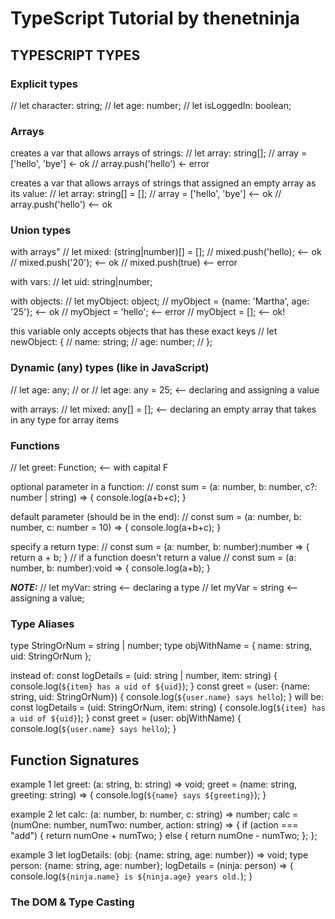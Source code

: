 # TypeScript Tutorial by thenetninja

## TYPESCRIPT TYPES

### Explicit types

// let character: string;
// let age: number;
// let isLoggedIn: boolean;

### Arrays

creates a var that allows arrays of strings:
// let array: string[];
// array = ['hello', 'bye'] <- ok
// array.push('hello') <- error

creates a var that allows arrays of strings that assigned an empty array as its value:
// let array: string[] = [];
// array = ['hello', 'bye'] <-- ok
// array.push('hello') <-- ok

### Union types

with arrays"
// let mixed: (string|number)[] = [];
// mixed.push('hello); <-- ok
// mixed.push('20'); <-- ok
// mixed.push(true) <-- error

with vars:
// let uid: string|number;

with objects:
// let myObject: object;
// myObject = {name: 'Martha', age: '25'}; <-- ok
// myObject = 'hello'; <-- error
// myObject = []; <-- ok!

this variable only accepts objects that has these exact keys
// let newObject: {
//  name: string;
//  age: number;
// };

### Dynamic (any) types (like in JavaScript)

// let age: any;
// or
// let age: any = 25; <-- declaring and assigning a value

with arrays:
// let mixed: any[] = []; <-- declaring an empty array that takes in any type for array items

### Functions

// let greet: Function; <-- with capital F

optional parameter in a function:
// const sum = (a: number, b: number, c?: number | string) => {
  console.log(a+b+c);
}

default parameter (should be in the end):
// const sum = (a: number, b: number, c: number = 10) => {
  console.log(a+b+c);
}

specify a return type:
// const sum = (a: number, b: number):number => {
  return a + b;
}
// if a function doesn't return a value
// const sum = (a: number, b: number):void => {
  console.log(a+b);
}

_**NOTE:**_
// let myVar: string <-- declaring a type
// let myVar = string <-- assigning a value;

### Type Aliases

type StringOrNum = string | number;
type objWithName = { name: string, uid: StringOrNum };

instead of:
const logDetails = (uid: string | number, item: string) {
  console.log(`${item} has a uid of ${uid}`);
}
const greet = (user: {name: string, uid: StringOrNum}) {
  console.log(`${user.name} says hello`);
}
will be:
const logDetails = (uid: StringOrNum, item: string) {
  console.log(`${item} has a uid of ${uid}`);
}
const greet = (user: objWithName) {
  console.log(`${user.name} says hello`);
}

## Function Signatures

example 1
let greet: (a: string, b: string) => void;
greet = (name: string, greeting: string) => {
  console.log(`${name} says ${greeting}`);
}

example 2
let calc: (a: number, b: number, c: string) => number;
calc = (numOne: number, numTwo: number, action: string) => {
  if (action === "add") {
    return numOne + numTwo;
  } else {
    return numOne - numTwo;
  };
};

example 3
let logDetails: (obj: {name: string, age: number}) => void;
type person: {name: string, age: number};
logDetails = (ninja: person) => {
  console.log(`${ninja.name} is ${ninja.age} years old.`);
}

### The DOM & Type Casting


